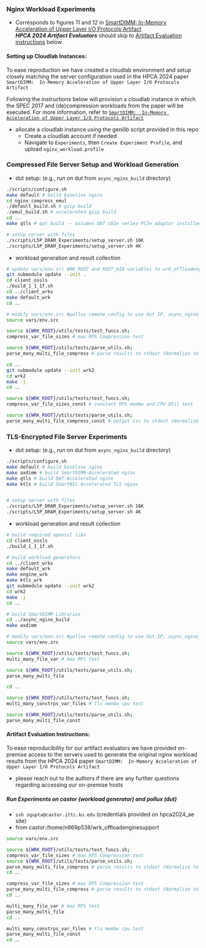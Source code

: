 ### Nginx Workload Experiments
* Corresponds to figures 11 and 12 in [SmartDIMM:  In-Memory Acceleration of Upper Layer I/O Protocols Artifact](https://www.hpca-conf.org/2024)<br>
***HPCA 2024 Artifact Evaluators*** should skip to [Artifact Evaluation instructions](#artifact-evaluation-instructions) below

#### Setting up Cloudlab Instances:
To ease reproduction we have created a cloudlab environment and setup closely matching the server configuration used in the HPCA 2024 paper `SmartDIMM:  In-Memory Acceleration of Upper Layer I/O Protocols Artifact`

Following the instructions below will provision a cloudlab instance in which the SPEC 2017 and (de)compression workloads
from the paper will be executed. For more information, refer to [`SmartDIMM:  In-Memory Acceleration of Upper Layer I/O Protocols Artifact`](https://www.hpca-conf.org/2024)

* allocate a cloudlab instance using the genilib script provided in this repo
	* Create a cloudlab account if needed
	* Navigate to `Experiments`, then `Create Experiment Profile`, and upload `nginx_workload.profile`

### Compressed File Server Setup and Workload Generation
* dut setup: (e.g., run on dut from `async_nginx_build` directory)
```sh
./scripts/configure.sh
make default # build baseline nginx
cd nginx_compress_emul
./default_build.sh # gzip build
./emul_build.sh # accelerated gzip build
cd ..
make qtls # qat build -- assumes QAT c62x series PCIe adaptor installed

# setup server with files
./scripts/L5P_DRAM_Experiments/setup_server.sh 16K
./scripts/L5P_DRAM_Experiments/setup_server.sh 4K
```

* workload generation and result collection
```sh
# update vars/env.src WRK_ROOT and ROOT_DIR variables to wrk_offloadenginesupport and async_nginx_build directories, respectively
git submodule update --init .
cd client_ossls
./build_1_1_1f.sh
cd ../client_wrks
make default_wrk
cd ..

# modify vars/env.src #pollux remote config to use dut IP, async_nginx_build directory, hostname, and netdev
source vars/env.src

source ${WRK_ROOT}/utils/tests/test_funcs.sh;
compress_var_file_sizes # max RPS Compression test

source ${WRK_ROOT}/utils/tests/parse_utils.sh;
parse_many_multi_file_compress # parse results to stdout (Normalize to accel-gzip to http-gzip for RPS comparison)

cd ..
git submodule update --init wrk2
cd wrk2
make -j
cd ..

source ${WRK_ROOT}/utils/tests/test_funcs.sh;
compress_var_file_sizes_const # constant RPS membw and CPU Util test

source ${WRK_ROOT}/utils/tests/parse_utils.sh;
parse_many_multi_file_compress_const # output csv to stdout (Normalize to accel-gzip to http-gzip for mem-bw and cpu-util comparison)
```

### TLS-Encrypted File Server Experiments
* dut setup: (e.g., run on dut from `async_nginx_build` directory)
```sh
./scripts/configure.sh
make default # build baseline nginx
make axdimm # build SmartDIMM-Accelerated nginx
make qtls # build QAT-Accelerated nginx
make ktls # build SmartNIC-Accelerated TLS nginx


# setup server with files
./scripts/L5P_DRAM_Experiments/setup_server.sh 16K
./scripts/L5P_DRAM_Experiments/setup_server.sh 4K
```

* workload generation and result collection
```sh
# build required openssl libs
cd client_ossls
./build_1_1_1f.sh

# build workload generators
cd ../client_wrks
make default_wrk
make engine_wrk
make ktls_wrk
git submodule update --init wrk2
cd wrk2
make -j
cd ..

# build SmartDIMM Libraries
cd ../async_nginx_build
make axdimm

# modify vars/env.src #pollux remote config to use dut IP, async_nginx_build directory, hostname, and netdev
source vars/env.src

source ${WRK_ROOT}/utils/tests/test_funcs.sh;
multi_many_file_var # max RPS test

source ${WRK_ROOT}/utils/tests/parse_utils.sh;
parse_many_multi_file

cd ..

source ${WRK_ROOT}/utils/tests/test_funcs.sh;
multi_many_constrps_var_files # tls membw cpu test

source ${WRK_ROOT}/utils/tests/parse_utils.sh;
parse_many_multi_file_const
```

#### Artifact Evaluation Instructions:
To ease reproducibility for our artifact evaluators we have provided on-premise access to the servers used to generate the original nginx workload results from the HPCA 2024 paper `SmartDIMM:  In-Memory Acceleration of Upper Layer I/O Protocols Artifact`
* please reach out to the authors if there are any further questions regarding accessing our on-premise hosts

##### Run Experiments on castor (workload generator) and pollux (dut)
* `ssh sgupta@castor.ittc.ku.edu` (credentials provided on hpca2024_ae site)
* from castor:/home/n869p538/wrk_offloadenginesupport

```sh
source vars/env.src

source ${WRK_ROOT}/utils/tests/test_funcs.sh;
compress_var_file_sizes # max RPS Compression test
source ${WRK_ROOT}/utils/tests/parse_utils.sh;
parse_many_multi_file_compress # parse results to stdout (Normalize to accel-gzip to http-gzip for RPS comparison)
cd ..

compress_var_file_sizes # max RPS Compression test
parse_many_multi_file_compress # parse results to stdout (Normalize to accel-gzip to http-gzip for RPS comparison)
cd ..

multi_many_file_var # max RPS test
parse_many_multi_file
cd ..

multi_many_constrps_var_files # tls membw cpu test
parse_many_multi_file_const
cd ..
```